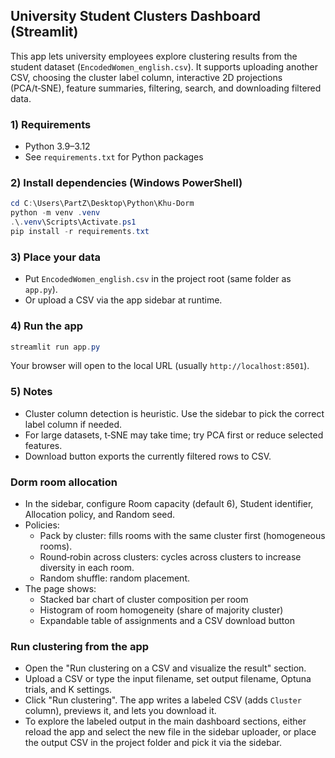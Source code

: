 ## University Student Clusters Dashboard (Streamlit)

This app lets university employees explore clustering results from the student dataset (`EncodedWomen_english.csv`). It supports uploading another CSV, choosing the cluster label column, interactive 2D projections (PCA/t‑SNE), feature summaries, filtering, search, and downloading filtered data.

### 1) Requirements

- Python 3.9–3.12
- See `requirements.txt` for Python packages

### 2) Install dependencies (Windows PowerShell)

```powershell
cd C:\Users\PartZ\Desktop\Python\Khu-Dorm
python -m venv .venv
.\.venv\Scripts\Activate.ps1
pip install -r requirements.txt
```

### 3) Place your data

- Put `EncodedWomen_english.csv` in the project root (same folder as `app.py`).
- Or upload a CSV via the app sidebar at runtime.

### 4) Run the app

```powershell
streamlit run app.py
```

Your browser will open to the local URL (usually `http://localhost:8501`).

### 5) Notes

- Cluster column detection is heuristic. Use the sidebar to pick the correct label column if needed.
- For large datasets, t‑SNE may take time; try PCA first or reduce selected features.
- Download button exports the currently filtered rows to CSV.

### Dorm room allocation

- In the sidebar, configure Room capacity (default 6), Student identifier, Allocation policy, and Random seed.
- Policies:
  - Pack by cluster: fills rooms with the same cluster first (homogeneous rooms).
  - Round‑robin across clusters: cycles across clusters to increase diversity in each room.
  - Random shuffle: random placement.
- The page shows:
  - Stacked bar chart of cluster composition per room
  - Histogram of room homogeneity (share of majority cluster)
  - Expandable table of assignments and a CSV download button

### Run clustering from the app

- Open the "Run clustering on a CSV and visualize the result" section.
- Upload a CSV or type the input filename, set output filename, Optuna trials, and K settings.
- Click "Run clustering". The app writes a labeled CSV (adds `Cluster` column), previews it, and lets you download it.
- To explore the labeled output in the main dashboard sections, either reload the app and select the new file in the sidebar uploader, or place the output CSV in the project folder and pick it via the sidebar.


